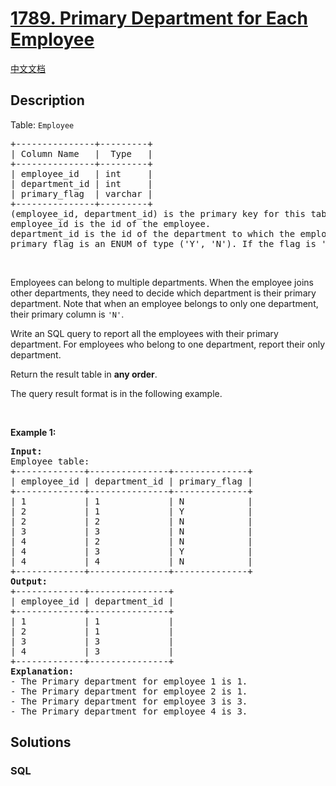 # [1789. Primary Department for Each Employee](https://leetcode.com/problems/primary-department-for-each-employee)

[中文文档](/solution/1700-1799/1789.Primary%20Department%20for%20Each%20Employee/README.md)

## Description

<p>Table: <code>Employee</code></p>

<pre>
+---------------+---------+
| Column Name   |  Type   |
+---------------+---------+
| employee_id   | int     |
| department_id | int     |
| primary_flag  | varchar |
+---------------+---------+
(employee_id, department_id) is the primary key for this table.
employee_id is the id of the employee.
department_id is the id of the department to which the employee belongs.
primary_flag is an ENUM of type (&#39;Y&#39;, &#39;N&#39;). If the flag is &#39;Y&#39;, the department is the primary department for the employee. If the flag is &#39;N&#39;, the department is not the primary.
</pre>

<p>&nbsp;</p>

<p>Employees can belong to multiple departments. When the employee joins other departments, they need to decide which department is their primary department. Note that when an employee belongs to only one department, their primary column is <code>&#39;N&#39;</code>.</p>

<p>Write an SQL query to report all the employees with their primary department. For employees who belong to one department, report their only department.</p>

<p>Return the result table in <strong>any order</strong>.</p>

<p>The query result format is in the following example.</p>

<p>&nbsp;</p>
<p><strong class="example">Example 1:</strong></p>

<pre>
<strong>Input:</strong> 
Employee table:
+-------------+---------------+--------------+
| employee_id | department_id | primary_flag |
+-------------+---------------+--------------+
| 1           | 1             | N            |
| 2           | 1             | Y            |
| 2           | 2             | N            |
| 3           | 3             | N            |
| 4           | 2             | N            |
| 4           | 3             | Y            |
| 4           | 4             | N            |
+-------------+---------------+--------------+
<strong>Output:</strong> 
+-------------+---------------+
| employee_id | department_id |
+-------------+---------------+
| 1           | 1             |
| 2           | 1             |
| 3           | 3             |
| 4           | 3             |
+-------------+---------------+
<strong>Explanation:</strong> 
- The Primary department for employee 1 is 1.
- The Primary department for employee 2 is 1.
- The Primary department for employee 3 is 3.
- The Primary department for employee 4 is 3.
</pre>

## Solutions

<!-- tabs:start -->

### **SQL**

```sql

```

<!-- tabs:end -->
